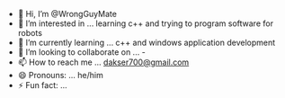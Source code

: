 - 👋 Hi, I’m @WrongGuyMate
- 👀 I’m interested in ... learning c++ and trying to program software for robots
- 🌱 I’m currently learning ... c++ and windows application development
- 💞️ I’m looking to collaborate on ... -
- 📫 How to reach me ... dakser700@gmail.com
- 😄 Pronouns: ... he/him
- ⚡ Fun fact: ... 

<!---
WrongGuyMate/WrongGuyMate is a ✨ special ✨ repository because its `README.md` (this file) appears on your GitHub profile.
You can click the Preview link to take a look at your changes.
--->

